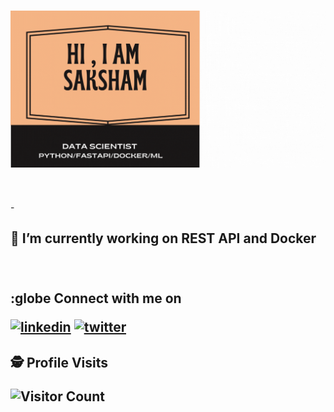 ###  <img src="des.gif">
<!-- align="left" width="800" height="300" -->
<br>
<br>
- <h2> 🌱 I’m currently working on REST API and Docker 
<br>
<br>
<br>

:globe  Connect with me on
<br>

[<img src='https://cdn.jsdelivr.net/npm/simple-icons@3.0.1/icons/linkedin.svg' alt='linkedin' height='40'>](https://www.linkedin.com/in/https://www.linkedin.com/in/sakshamgupta1611//)  [<img src='https://cdn.jsdelivr.net/npm/simple-icons@3.0.1/icons/twitter.svg' alt='twitter' height='40'>](https://twitter.com/https://www.twitter.com/guptaS_98/)  


<h2>🕵️ Profile Visits 
 
![Visitor Count](https://profile-counter.glitch.me/{Saksham1611}/count.svg)

